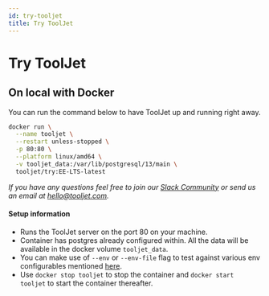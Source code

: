 ```yaml
---
id: try-tooljet
title: Try ToolJet
---
```


# Try ToolJet

## On local with Docker

You can run the command below to have ToolJet up and running right away.

```bash
docker run \
  --name tooljet \
  --restart unless-stopped \
  -p 80:80 \
  --platform linux/amd64 \
  -v tooljet_data:/var/lib/postgresql/13/main \
  tooljet/try:EE-LTS-latest
```
*If you have any questions feel free to join our [Slack Community](https://tooljet.com/slack) or send us an email at hello@tooljet.com.*


#### Setup information

- Runs the ToolJet server on the port 80 on your machine.
- Container has postgres already configured within. All the data will be available in the docker volume `tooljet_data`.
- You can make use of `--env` or `--env-file` flag to test against various env configurables mentioned [here](https://docs.tooljet.com/docs/setup/env-vars).
- Use `docker stop tooljet` to stop the container and `docker start tooljet` to start the container thereafter.


